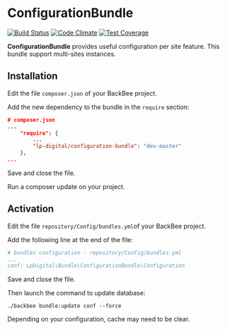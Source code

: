 ConfigurationBundle
=====================

[![Build Status](https://travis-ci.org/Lp-digital/ConfigurationBundle.svg?branch=master)](https://travis-ci.org/Lp-digital/ConfigurationBundle)
[![Code Climate](https://codeclimate.com/github/Lp-digital/ConfigurationBundle/badges/gpa.svg)](https://codeclimate.com/github/Lp-digital/ConfigurationBundle)
[![Test Coverage](https://codeclimate.com/github/Lp-digital/ConfigurationBundle/badges/coverage.svg)](https://codeclimate.com/github/Lp-digital/ConfigurationBundle/coverage)

**ConfigurationBundle** provides useful configuration per site feature.
This bundle support multi-sites instances.

Installation
------------

Edit the file `composer.json` of your BackBee project.

Add the new dependency to the bundle in the `require` section:
```json
# composer.json
...
    "require": {
        ...
        "lp-digital/configuration-bundle": "dev-master"
    },
...
```

Save and close the file.

Run a composer update on your project.

Activation
----------

Edit the file `repository/Config/bundles.yml`of your BackBee project.

Add the following line at the end of the file:
```yaml
# bundles configuration - repository/Config/bundles.yml
...
conf: LpDigital\Bundle\ConfigurationBundle\Configuration
```

Save and close the file.

Then launch the command to update database:
```
./backbee bundle:update conf --force
```

Depending on your configuration, cache may need to be clear.